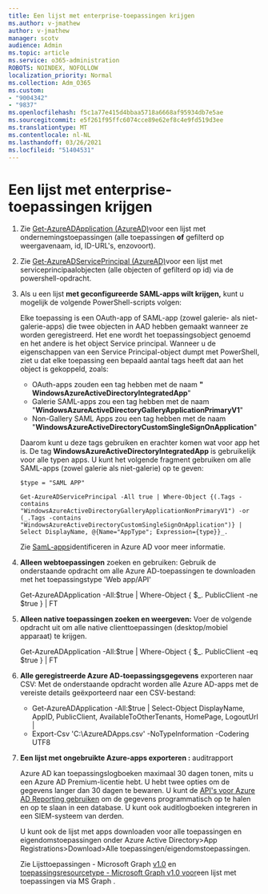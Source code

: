 ```yaml
---
title: Een lijst met enterprise-toepassingen krijgen
ms.author: v-jmathew
author: v-jmathew
manager: scotv
audience: Admin
ms.topic: article
ms.service: o365-administration
ROBOTS: NOINDEX, NOFOLLOW
localization_priority: Normal
ms.collection: Adm_O365
ms.custom:
- "9004342"
- "9837"
ms.openlocfilehash: f5c1a77e415d4bbaa5718a6668af95934db7e5ae
ms.sourcegitcommit: e5f261f95ffc6074cce89e62ef8c4e9fd519d3ee
ms.translationtype: MT
ms.contentlocale: nl-NL
ms.lasthandoff: 03/26/2021
ms.locfileid: "51404531"
---
```

# <a name="get-a-list-of-enterprise-applications"></a>Een lijst met enterprise-toepassingen krijgen

1. Zie [Get-AzureADApplication (AzureAD)](https://docs.microsoft.com/powershell/module/azuread/get-azureadapplication)voor een lijst met ondernemingstoepassingen (alle toepassingen **of** gefilterd op weergavenaam, id, ID-URL's, enzovoort).
2. Zie [Get-AzureADServicePrincipal (AzureAD)](https://docs.microsoft.com/powershell/module/azuread/get-azureadserviceprincipal)voor een lijst met serviceprincipaalobjecten (alle objecten of gefilterd op id) via de powershell-opdracht.
3. Als u een lijst **met geconfigureerde SAML-apps wilt krijgen,** kunt u mogelijk de volgende PowerShell-scripts volgen:

    Elke toepassing is een OAuth-app of SAML-app (zowel galerie- als niet-galerie-apps) die twee objecten in AAD hebben gemaakt wanneer ze worden geregistreerd. Het ene wordt het toepassingsobject genoemd en het andere is het object Service principal. Wanneer u de eigenschappen van een Service Principal-object dumpt met PowerShell, ziet u dat elke toepassing een bepaald aantal tags heeft dat aan het object is gekoppeld, zoals:

    - OAuth-apps zouden een tag hebben met de naam **" WindowsAzureActiveDirectoryIntegratedApp**"
    - Galerie SAML-apps zou een tag hebben met de naam "**WindowsAzureActiveDirectoryGalleryApplicationPrimaryV1**"
    - Non-Gallery SAML Apps zou een tag hebben met de naam "**WindowsAzureActiveDirectoryCustomSingleSignOnApplication**"

    Daarom kunt u deze tags gebruiken en erachter komen wat voor app het is. De tag **WindowsAzureActiveDirectoryIntegratedApp** is gebruikelijk voor alle typen apps. U kunt het volgende fragment gebruiken om alle SAML-apps (zowel galerie als niet-galerie) op te geven:

    `$type = "SAML APP"`

    `Get-AzureADServicePrincipal -All true | Where-Object {(.Tags -contains "WindowsAzureActiveDirectoryGalleryApplicationNonPrimaryV1") -or (_.Tags -contains "WindowsAzureActiveDirectoryCustomSingleSignOnApplication")} | Select DisplayName, @{Name="AppType"; Expression={type}}_.`

    Zie [SamL-apps](https://docs.microsoft.com/answers/questions/24259/identify-saml-enabled-apps-in-azure-ad.html)identificeren in Azure AD voor meer informatie.

4. **Alleen webtoepassingen** zoeken en gebruiken: Gebruik de onderstaande opdracht om alle Azure AD-toepassingen te downloaden met het toepassingstype 'Web app/API'

    Get-AzureADApplication -All:$true | Where-Object { $_. PublicClient -ne $true } | FT
5. **Alleen native toepassingen zoeken en weergeven:** Voer de volgende opdracht uit om alle native clienttoepassingen (desktop/mobiel apparaat) te krijgen.

    Get-AzureADApplication -All:$true | Where-Object { $_. PublicClient -eq $true } | FT
6. **Alle geregistreerde Azure AD-toepassingsgegevens** exporteren naar CSV: Met de onderstaande opdracht worden alle Azure AD-apps met de vereiste details geëxporteerd naar een CSV-bestand:

    - Get-AzureADApplication -All:$true | Select-Object DisplayName, AppID, PublicClient, AvailableToOtherTenants, HomePage, LogoutUrl |
    - Export-Csv 'C:\AzureADApps.csv' -NoTypeInformation -Codering UTF8

7. **Een lijst met ongebruikte Azure-apps exporteren :** auditrapport

    Azure AD kan toepassingslogboeken maximaal 30 dagen tonen, mits u een Azure AD Premium-licentie hebt.
    U hebt twee opties om de gegevens langer dan 30 dagen te bewaren. U kunt de [API's voor Azure AD Reporting gebruiken](https://docs.microsoft.com/azure/active-directory/reports-monitoring/concept-reporting-api) om de gegevens programmatisch op te halen en op te slaan in een database. U kunt ook auditlogboeken integreren in een SIEM-systeem van derden.

    U kunt ook de lijst met apps downloaden voor alle toepassingen en eigendomstoepassingen onder Azure Active Directory>App Registrations>Download>Alle toepassingen/eigendomstoepassingen.

    Zie Lijsttoepassingen - Microsoft Graph [v1.0](https://docs.microsoft.com/graph/api/application-list) en [toepassingsresourcetype - Microsoft Graph v1.0 voor](https://docs.microsoft.com/graph/api/resources/application)een lijst met toepassingen via MS Graph .
